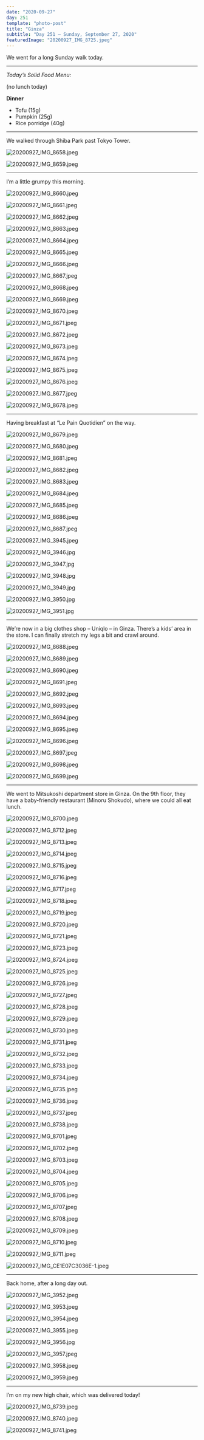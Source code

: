 ```yaml
---
date: "2020-09-27"
day: 251
template: "photo-post"
title: "Ginza"
subtitle: "Day 251 – Sunday, September 27, 2020"
featuredImage: "20200927_IMG_8725.jpeg"
---
```


We went for a long Sunday walk today.

<hr />

_Today’s Solid Food Menu:_

(no lunch today)

**Dinner**

- Tofu (15g)
- Pumpkin (25g)
- Rice porridge (40g)

<hr />

We walked through Shiba Park past Tokyo Tower.

![20200927_IMG_8658.jpeg](20200927_IMG_8658.jpeg)

![20200927_IMG_8659.jpeg](20200927_IMG_8659.jpeg)

<hr />

I’m a little grumpy this morning.

![20200927_IMG_8660.jpeg](20200927_IMG_8660.jpeg)

![20200927_IMG_8661.jpeg](20200927_IMG_8661.jpeg)

![20200927_IMG_8662.jpeg](20200927_IMG_8662.jpeg)

![20200927_IMG_8663.jpeg](20200927_IMG_8663.jpeg)

![20200927_IMG_8664.jpeg](20200927_IMG_8664.jpeg)

![20200927_IMG_8665.jpeg](20200927_IMG_8665.jpeg)

![20200927_IMG_8666.jpeg](20200927_IMG_8666.jpeg)

![20200927_IMG_8667.jpeg](20200927_IMG_8667.jpeg)

![20200927_IMG_8668.jpeg](20200927_IMG_8668.jpeg)

![20200927_IMG_8669.jpeg](20200927_IMG_8669.jpeg)

![20200927_IMG_8670.jpeg](20200927_IMG_8670.jpeg)

![20200927_IMG_8671.jpeg](20200927_IMG_8671.jpeg)

![20200927_IMG_8672.jpeg](20200927_IMG_8672.jpeg)

![20200927_IMG_8673.jpeg](20200927_IMG_8673.jpeg)

![20200927_IMG_8674.jpeg](20200927_IMG_8674.jpeg)

![20200927_IMG_8675.jpeg](20200927_IMG_8675.jpeg)

![20200927_IMG_8676.jpeg](20200927_IMG_8676.jpeg)

![20200927_IMG_8677.jpeg](20200927_IMG_8677.jpeg)

![20200927_IMG_8678.jpeg](20200927_IMG_8678.jpeg)

<hr />

Having breakfast at “Le Pain Quotidien” on the way.

![20200927_IMG_8679.jpeg](20200927_IMG_8679.jpeg)

![20200927_IMG_8680.jpeg](20200927_IMG_8680.jpeg)

![20200927_IMG_8681.jpeg](20200927_IMG_8681.jpeg)

![20200927_IMG_8682.jpeg](20200927_IMG_8682.jpeg)

![20200927_IMG_8683.jpeg](20200927_IMG_8683.jpeg)

![20200927_IMG_8684.jpeg](20200927_IMG_8684.jpeg)

![20200927_IMG_8685.jpeg](20200927_IMG_8685.jpeg)

![20200927_IMG_8686.jpeg](20200927_IMG_8686.jpeg)

![20200927_IMG_8687.jpeg](20200927_IMG_8687.jpeg)

![20200927_IMG_3945.jpeg](20200927_IMG_3945.jpeg)

![20200927_IMG_3946.jpg](20200927_IMG_3946.jpg)

![20200927_IMG_3947.jpg](20200927_IMG_3947.jpg)

![20200927_IMG_3948.jpg](20200927_IMG_3948.jpg)

![20200927_IMG_3949.jpg](20200927_IMG_3949.jpg)

![20200927_IMG_3950.jpg](20200927_IMG_3950.jpg)

![20200927_IMG_3951.jpg](20200927_IMG_3951.jpg)

<hr />

We’re now in a big clothes shop – Uniqlo – in Ginza. There’s a kids’ area in the store. I can finally stretch my legs a bit and crawl around.

![20200927_IMG_8688.jpeg](20200927_IMG_8688.jpeg)

![20200927_IMG_8689.jpeg](20200927_IMG_8689.jpeg)

![20200927_IMG_8690.jpeg](20200927_IMG_8690.jpeg)

![20200927_IMG_8691.jpeg](20200927_IMG_8691.jpeg)

![20200927_IMG_8692.jpeg](20200927_IMG_8692.jpeg)

![20200927_IMG_8693.jpeg](20200927_IMG_8693.jpeg)

![20200927_IMG_8694.jpeg](20200927_IMG_8694.jpeg)

![20200927_IMG_8695.jpeg](20200927_IMG_8695.jpeg)

![20200927_IMG_8696.jpeg](20200927_IMG_8696.jpeg)

![20200927_IMG_8697.jpeg](20200927_IMG_8697.jpeg)

![20200927_IMG_8698.jpeg](20200927_IMG_8698.jpeg)

![20200927_IMG_8699.jpeg](20200927_IMG_8699.jpeg)

<hr />

We went to Mitsukoshi department store in Ginza. On the 9th floor, they have a baby-friendly restaurant (Minoru Shokudo), where we could all eat lunch.

![20200927_IMG_8700.jpeg](20200927_IMG_8700.jpeg)

![20200927_IMG_8712.jpeg](20200927_IMG_8712.jpeg)

![20200927_IMG_8713.jpeg](20200927_IMG_8713.jpeg)

![20200927_IMG_8714.jpeg](20200927_IMG_8714.jpeg)

![20200927_IMG_8715.jpeg](20200927_IMG_8715.jpeg)

![20200927_IMG_8716.jpeg](20200927_IMG_8716.jpeg)

![20200927_IMG_8717.jpeg](20200927_IMG_8717.jpeg)

![20200927_IMG_8718.jpeg](20200927_IMG_8718.jpeg)

![20200927_IMG_8719.jpeg](20200927_IMG_8719.jpeg)

![20200927_IMG_8720.jpeg](20200927_IMG_8720.jpeg)

![20200927_IMG_8721.jpeg](20200927_IMG_8721.jpeg)

![20200927_IMG_8723.jpeg](20200927_IMG_8723.jpeg)

![20200927_IMG_8724.jpeg](20200927_IMG_8724.jpeg)

![20200927_IMG_8725.jpeg](20200927_IMG_8725.jpeg)

![20200927_IMG_8726.jpeg](20200927_IMG_8726.jpeg)

![20200927_IMG_8727.jpeg](20200927_IMG_8727.jpeg)

![20200927_IMG_8728.jpeg](20200927_IMG_8728.jpeg)

![20200927_IMG_8729.jpeg](20200927_IMG_8729.jpeg)

![20200927_IMG_8730.jpeg](20200927_IMG_8730.jpeg)

![20200927_IMG_8731.jpeg](20200927_IMG_8731.jpeg)

![20200927_IMG_8732.jpeg](20200927_IMG_8732.jpeg)

![20200927_IMG_8733.jpeg](20200927_IMG_8733.jpeg)

![20200927_IMG_8734.jpeg](20200927_IMG_8734.jpeg)

![20200927_IMG_8735.jpeg](20200927_IMG_8735.jpeg)

![20200927_IMG_8736.jpeg](20200927_IMG_8736.jpeg)

![20200927_IMG_8737.jpeg](20200927_IMG_8737.jpeg)

![20200927_IMG_8738.jpeg](20200927_IMG_8738.jpeg)

![20200927_IMG_8701.jpeg](20200927_IMG_8701.jpeg)

![20200927_IMG_8702.jpeg](20200927_IMG_8702.jpeg)

![20200927_IMG_8703.jpeg](20200927_IMG_8703.jpeg)

![20200927_IMG_8704.jpeg](20200927_IMG_8704.jpeg)

![20200927_IMG_8705.jpeg](20200927_IMG_8705.jpeg)

![20200927_IMG_8706.jpeg](20200927_IMG_8706.jpeg)

![20200927_IMG_8707.jpeg](20200927_IMG_8707.jpeg)

![20200927_IMG_8708.jpeg](20200927_IMG_8708.jpeg)

![20200927_IMG_8709.jpeg](20200927_IMG_8709.jpeg)

![20200927_IMG_8710.jpeg](20200927_IMG_8710.jpeg)

![20200927_IMG_8711.jpeg](20200927_IMG_8711.jpeg)

![20200927_IMG_CE1E07C3036E-1.jpeg](20200927_IMG_CE1E07C3036E-1.jpeg)

<hr />

Back home, after a long day out.

![20200927_IMG_3952.jpeg](20200927_IMG_3952.jpeg)

![20200927_IMG_3953.jpeg](20200927_IMG_3953.jpeg)

![20200927_IMG_3954.jpeg](20200927_IMG_3954.jpeg)

![20200927_IMG_3955.jpeg](20200927_IMG_3955.jpeg)

![20200927_IMG_3956.jpg](20200927_IMG_3956.jpg)

![20200927_IMG_3957.jpeg](20200927_IMG_3957.jpeg)

![20200927_IMG_3958.jpeg](20200927_IMG_3958.jpeg)

![20200927_IMG_3959.jpeg](20200927_IMG_3959.jpeg)

<hr />

I’m on my new high chair, which was delivered today!

![20200927_IMG_8739.jpeg](20200927_IMG_8739.jpeg)

![20200927_IMG_8740.jpeg](20200927_IMG_8740.jpeg)

![20200927_IMG_8741.jpeg](20200927_IMG_8741.jpeg)
